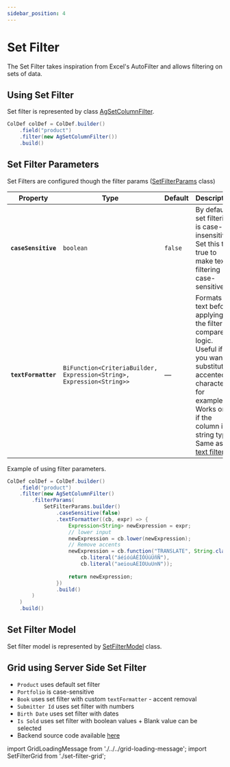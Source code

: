 ```yaml
---
sidebar_position: 4
---
```


# Set Filter
The Set Filter takes inspiration from Excel's AutoFilter and allows filtering on sets of data.

## Using Set Filter
Set filter is represented by class [AgSetColumnFilter](https://github.com/smolcan/ag-grid-jpa-adapter/blob/main/src/main/java/io/github/smolcan/aggrid/jpa/adapter/filter/provided/AgSetColumnFilter.java).

```java
ColDef colDef = ColDef.builder()
    .field("product")
    .filter(new AgSetColumnFilter())
    .build()
```

## Set Filter Parameters
Set Filters are configured though the filter params ([SetFilterParams](https://github.com/smolcan/ag-grid-jpa-adapter/blob/main/src/main/java/io/github/smolcan/aggrid/jpa/adapter/filter/model/simple/params/SetFilterParams.java) class)

| Property                      | Type                                                                  | Default    | Description                                                                                                                                                                                                      |
|-------------------------------|-----------------------------------------------------------------------|------------|------------------------------------------------------------------------------------------------------------------------------------------------------------------------------------------------------------------|
| **`caseSensitive`**                | `boolean`                                                             | `false`    | By default, set filtering is case-insensitive. Set this to true to make text filtering case-sensitive.                                                                                                           |
| **`textFormatter`**                  | `BiFunction<CriteriaBuilder, Expression<String>, Expression<String>>` | —           | Formats the text before applying the filter compare logic. Useful if you want to substitute accented characters, for example. Works only if the column is string type. Same as in [text filter](text-filter.md#text-formatter). |


Example of using filter parameters.
```java
ColDef colDef = ColDef.builder()
    .field("product")
    .filter(new AgSetColumnFilter()
        .filterParams(
            SetFilterParams.builder()
                .caseSensitive(false)
                .textFormatter((cb, expr) => {
                    Expression<String> newExpression = expr;
                    // lower input
                    newExpression = cb.lower(newExpression);
                    // Remove accents
                    newExpression = cb.function("TRANSLATE", String.class, newExpression,
                        cb.literal("áéíóúÁÉÍÓÚüÜñÑ"),
                        cb.literal("aeiouAEIOUuUnN"));
                    
                    return newExpression;
                })
                .build()
        )
    )
    .build()
```


## Set Filter Model
Set filter model is represented by [SetFilterModel](https://github.com/smolcan/ag-grid-jpa-adapter/blob/main/src/main/java/io/github/smolcan/aggrid/jpa/adapter/filter/model/simple/SetFilterModel.java) class.


## Grid using Server Side Set Filter
- `Product` uses default set filter
- `Portfolio` is case-sensitive
- `Book` uses set filter with custom `textFormatter` - accent removal
- `Submitter Id` uses set filter with numbers
- `Birth Date` uses set filter with dates
- `Is Sold` uses set filter with boolean values + Blank value can be selected
- Backend source code available [here](https://github.com/smolcan/ag-grid-jpa-adapter-docs-backend/blob/main/src/main/java/io/github/smolcan/ag_grid_jpa_adapter_docs_backend/service/docs/SetFilterService.java)

import GridLoadingMessage from './../../grid-loading-message';
import SetFilterGrid from './set-filter-grid';

<GridLoadingMessage>
<SetFilterGrid></SetFilterGrid>
</GridLoadingMessage>